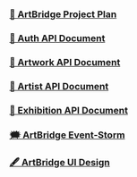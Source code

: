 ### <a href="https://artbridge-s.github.io/ProjectPlan">📑 ArtBridge Project Plan</a>

### <a href="https://documenter.getpostman.com/view/23389689/2s93m7XNAd">📑 Auth API Document</a>

### <a href="https://documenter.getpostman.com/view/23389689/2s93m8xKaf">📑 Artwork API Document</a>

### <a href="https://documenter.getpostman.com/view/23389689/2s93mBwJyG">📑 Artist API Document</a>

### <a href="">📑 Exhibition API Document</a>

### <a href="">🗯️ ArtBridge Event-Storm</a>

### <a href="">🖋️ ArtBridge UI Design</a>

